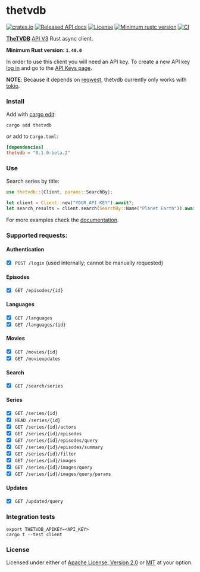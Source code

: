 # thetvdb

[![crates.io](https://img.shields.io/crates/v/thetvdb.svg)][crate]
[![Released API docs](https://docs.rs/thetvdb/badge.svg)][documentation]
[![License](https://img.shields.io/crates/l/thetvdb/0.1.0-beta.2)](LICENSE-MIT)
[![Minimum rustc version](https://img.shields.io/badge/rustc-1.40%2B-informational)][rustc]
[![CI](https://img.shields.io/github/workflow/status/roignpar/thetvdb/CI)][ci]

__[TheTVDB]__ [API V3] Rust async client.

__Minimum Rust version: `1.40.0`__

In order to use this client you will need an API key. To create a new API key
[log in] and go to the [API Keys page].

__NOTE__: Because it depends on [reqwest], thetvdb currently only works with
[tokio].

### Install

Add with [cargo edit]:
```
cargo add thetvdb
```

_or_ add to `Cargo.toml`:
```toml
[dependencies]
thetvdb = "0.1.0-beta.2"
```

### Use
Search series by title:
```rust
use thetvdb::{Client, params::SearchBy};

let client = Client::new("YOUR_API_KEY").await?;
let search_results = client.search(SearchBy::Name("Planet Earth")).await?;
```
For more examples check the [documentation].

### Supported requests:

#### Authentication
- [x] `POST /login` (used internally; cannot be manually requested)

#### Episodes
- [x] `GET /episodes/{id}`

#### Languages
- [x] `GET /languages`
- [x] `GET /languages/{id}`

#### Movies
- [x] `GET /movies/{id}`
- [x] `GET /movieupdates`

#### Search
- [x] `GET /search/series`

#### Series
- [x] `GET /series/{id}`
- [x] `HEAD /series/{id}`
- [x] `GET /series/{id}/actors`
- [x] `GET /series/{id}/episodes`
- [x] `GET /series/{id}/episodes/query`
- [x] `GET /series/{id}/episodes/summary`
- [x] `GET /series/{id}/filter`
- [x] `GET /series/{id}/images`
- [x] `GET /series/{id}/images/query`
- [x] `GET /series/{id}/images/query/params`

#### Updates
- [x] `GET /updated/query`

### Integration tests
```
export THETVDB_APIKEY=<API_KEY>
cargo t --test client
```

### License
Licensed under either of [Apache License, Version 2.0](LICENSE-APACHE)
or [MIT](LICENSE-MIT) at your option.

[crate]: https://crates.io/crates/thetvdb
[ci]: https://github.com/roignpar/thetvdb/actions?query=workflow%3ACI
[rustc]: https://blog.rust-lang.org/2019/12/19/Rust-1.40.0.html
[log in]: https://thetvdb.com/auth/login
[api keys page]: https://thetvdb.com/dashboard/account/apikeys
[reqwest]: https://github.com/seanmonstar/reqwest
[tokio]: https://github.com/tokio-rs/tokio
[cargo edit]: https://github.com/killercup/cargo-edit
[thetvdb]: https://thetvdb.com/
[api v3]: https://api.thetvdb.com/swagger
[documentation]: https://docs.rs/thetvdb
